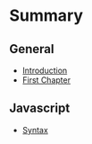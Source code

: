 # Summary

## General

* [Introduction](README.md)
* [First Chapter](chapter1.md)

## Javascript

* [Syntax](javascript/syntax.md)

